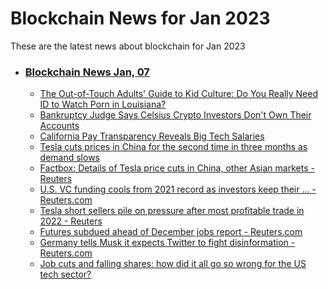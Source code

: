 # Blockchain News for Jan 2023
These are the latest news about blockchain for Jan 2023
- ### [Blockchain News Jan, 07](./07)
    - [The Out-of-Touch Adults' Guide to Kid Culture: Do You Really Need ID to Watch Porn in Louisiana?](https://lifehacker.com/the-out-of-touch-adults-guide-to-kid-culture-do-you-re-1849957375) 
    - [Bankruptcy Judge Says Celsius Crypto Investors Don't Own Their Accounts](https://gizmodo.com/crypto-celsius-earn-accounts-alex-mashinsky-1849957843) 
    - [California Pay Transparency Reveals Big Tech Salaries](https://gizmodo.com/salary-transparency-big-tech-apple-meta-tesla-1849957910) 
    - [Tesla cuts prices in China for the second time in three months as demand slows](https://www.cnn.com/2023/01/06/economy/tesla-china-price-cut-slowdown-intl-hnk/index.html) 
    - [Factbox: Details of Tesla price cuts in China, other Asian markets - Reuters](https://www.reuters.com/technology/details-tesla-price-cuts-china-other-asian-markets-2023-01-06/) 
    - [U.S. VC funding cools from 2021 record as investors keep their ... - Reuters.com](https://www.reuters.com/markets/us/us-vc-funding-cools-2021-record-investors-keep-their-powder-dry-2023-01-06/) 
    - [Tesla short sellers pile on pressure after most profitable trade in 2022 - Reuters](https://www.reuters.com/markets/us/tesla-short-sellers-pile-pressure-after-most-profitable-trade-2022-2023-01-06/) 
    - [Futures subdued ahead of December jobs report - Reuters.com](https://www.reuters.com/markets/us/futures-subdued-ahead-december-jobs-report-2023-01-06/) 
    - [Germany tells Musk it expects Twitter to fight disinformation - Reuters.com](https://www.reuters.com/technology/germany-tells-musk-it-expects-twitter-fight-disinformation-2023-01-06/) 
    - [Job cuts and falling shares: how did it all go so wrong for the US tech sector?](https://www.theguardian.com/technology/2023/jan/06/amazon-apple-tesla-elon-musk-job-cuts-tech-sector) 
